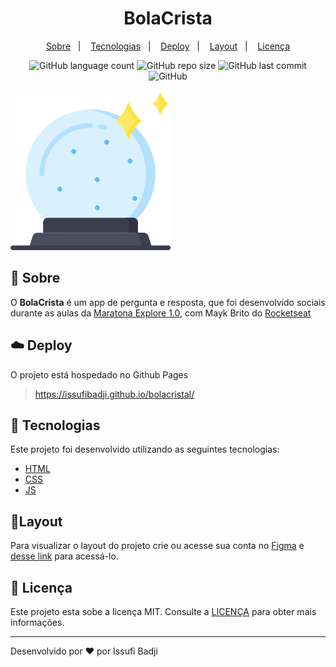 
<h1 align="center" color=" ">
   BolaCrista
</h1>

<p align="center">
    <a href="#book-sobre">Sobre</a>&nbsp;&nbsp;&nbsp;|&nbsp;&nbsp;&nbsp;
    <a href="#rocket-tecnologias">Tecnologias</a>&nbsp;&nbsp;&nbsp;|&nbsp;&nbsp;&nbsp;
    <a href="#cloud-deploy">Deploy</a>&nbsp;&nbsp;&nbsp;|&nbsp;&nbsp;&nbsp;
    <a href="#layout">Layout</a>&nbsp;&nbsp;&nbsp;|&nbsp;&nbsp;&nbsp;
    <a href="#memo-licença">Licença</a>
</p>

<p align="center">
   
<img alt="GitHub language count" src="https://img.shields.io/github/languages/count/issufibadji/bolacristal?style=flat-square">

<img alt="GitHub repo size" src="https://img.shields.io/github/repo-size/issufibadji/bolacristal?style=flat-square">

<img alt="GitHub last commit" src="https://img.shields.io/github/last-commit/issufibadji/bolacristal?style=flat-square">

<img alt="GitHub" src="https://img.shields.io/github/license/issufibadji/bolacristal?style=flat-square">
</p>

![profile](https://github.com/issufibadji/bolacristal/blob/master/cristal-ball.svg)
 
## :book: Sobre
O **BolaCrista**
 é um app de pergunta e resposta, que foi desenvolvido sociais durante as aulas da [Maratona Explore 1.0](https://evento.rocketseat.com.br/maratona-explorer/episodios/explorer/aula-1/edicao/1), com Mayk   Brito do [Rocketseat](https://www.rocketseat.com.br/)

## :cloud: Deploy
O projeto está hospedado no Github Pages
>https://issufibadji.github.io/bolacristal/

## :rocket: Tecnologias
Este projeto foi desenvolvido utilizando as seguintes tecnologias:

- [HTML]()
- [CSS]()
- [JS]()


## 🔖Layout
Para visualizar o layout do projeto crie ou acesse sua conta no [Figma](https://figma.com) e [desse link](https://www.figma.com/file/j8Fe7AGabn3hX2OCVLTB3i/Rocket-Links---Maratona-Explorer-2.0-(Community)?node-id=24%3A2) para acessá-lo.

## :memo: Licença
Este projeto esta sobe a licença MIT. Consulte a [LICENÇA](https://github.com/issufibadji/bolacristal/blob/master/LICENSE) para obter mais informações.

---

Desenvolvido por :heart: por Issufi Badji








